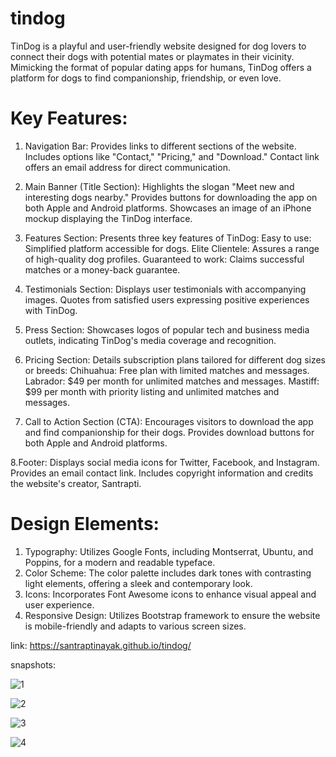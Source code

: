 # tindog
TinDog is a playful and user-friendly website designed for dog lovers to connect their dogs with potential mates or playmates in their vicinity. Mimicking the format of popular dating apps for humans, TinDog offers a platform for dogs to find companionship, friendship, or even love.


# Key Features:

1. Navigation Bar:
Provides links to different sections of the website.
Includes options like "Contact," "Pricing," and "Download."
Contact link offers an email address for direct communication.

2. Main Banner (Title Section):
Highlights the slogan "Meet new and interesting dogs nearby."
Provides buttons for downloading the app on both Apple and Android platforms.
Showcases an image of an iPhone mockup displaying the TinDog interface.

3. Features Section:
Presents three key features of TinDog:
Easy to use: Simplified platform accessible for dogs.
Elite Clientele: Assures a range of high-quality dog profiles.
Guaranteed to work: Claims successful matches or a money-back guarantee.

4. Testimonials Section:
Displays user testimonials with accompanying images.
Quotes from satisfied users expressing positive experiences with TinDog.

5. Press Section:
Showcases logos of popular tech and business media outlets, indicating TinDog's media coverage and recognition.

6. Pricing Section:
Details subscription plans tailored for different dog sizes or breeds:
Chihuahua: Free plan with limited matches and messages.
Labrador: $49 per month for unlimited matches and messages.
Mastiff: $99 per month with priority listing and unlimited matches and messages.

7. Call to Action Section (CTA):
Encourages visitors to download the app and find companionship for their dogs.
Provides download buttons for both Apple and Android platforms.

8.Footer:
Displays social media icons for Twitter, Facebook, and Instagram.
Provides an email contact link.
Includes copyright information and credits the website's creator, Santrapti.

# Design Elements:
1. Typography: Utilizes Google Fonts, including Montserrat, Ubuntu, and Poppins, for a modern and readable typeface.
2. Color Scheme: The color palette includes dark tones with contrasting light elements, offering a sleek and contemporary look.
3. Icons: Incorporates Font Awesome icons to enhance visual appeal and user experience.
4. Responsive Design: Utilizes Bootstrap framework to ensure the website is mobile-friendly and adapts to various screen sizes.

link: https://santraptinayak.github.io/tindog/

snapshots: 


![1](https://github.com/SantraptiNayak/tindog/assets/107788748/b1fda51b-d6f7-4675-8e4b-6958b7f3d044)


![2](https://github.com/SantraptiNayak/tindog/assets/107788748/fa8f3d89-a57c-4620-8b8f-4f26f7e14c05)


![3](https://github.com/SantraptiNayak/tindog/assets/107788748/213e6999-780c-43fe-a06e-5968c73ac20a)


![4](https://github.com/SantraptiNayak/tindog/assets/107788748/5eac7d69-35c0-49e5-ac33-58d5fa909f9a)
